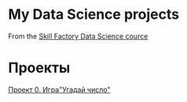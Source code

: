 # My Data Science projects

From the [Skill Factory Data Science cource](https://apps.skillfactory.ru/learning/course/course-v1:SkillFactory+DSPRMGU+2023_FEB/home)

# Проекты
[Проект 0. Игра"Угадай число"](https://github.com/DariaGubskaya/SF_rep/tree/main/Project0)


